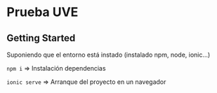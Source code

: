 # Prueba UVE

## Getting Started

Suponiendo que el entorno está instado (instalado npm, node, ionic...)

`npm i` => Instalación dependencias

`ionic serve` => Arranque del proyecto en un navegador